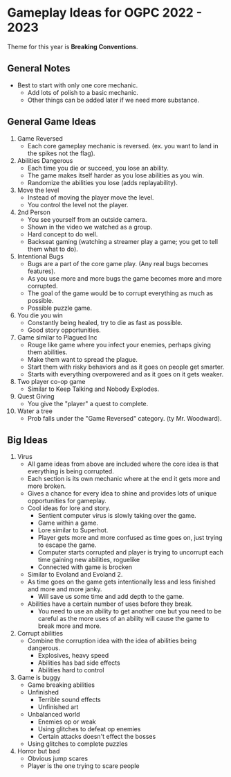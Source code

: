 # Gameplay Ideas for OGPC 2022 - 2023

Theme for this year is **Breaking Conventions**.

## General Notes

- Best to start with only one core mechanic.
  - Add lots of polish to a basic mechanic.
  - Other things can be added later if we need more substance.

## General Game Ideas

1. Game Reversed
    - Each core gameplay mechanic is reversed. (ex. you want to land in the spikes not the flag).
2. Abilities Dangerous
    - Each time you die or succeed, you lose an ability.
    - The game makes itself harder as you lose abilities as you win.
    - Randomize the abilities you lose (adds replayability).
3. Move the level
    - Instead of moving the player move the level.
    - You control the level not the player.
4. 2nd Person
    - You see yourself from an outside camera.
    - Shown in the video we watched as a group.
    - Hard concept to do well.
    - Backseat gaming (watching a streamer play a game; you get to tell them what to do).
5. Intentional Bugs
    - Bugs are a part of the core game play. (Any real bugs becomes features).
    - As you use more and more bugs the game becomes more and more corrupted.
    - The goal of the game would be to corrupt everything as much as possible.
    - Possible puzzle game.
6. You die you win
    - Constantly being healed, try to die as fast as possible.
    - Good story opportunities.
7. Game similar to Plagued Inc
    - Rouge like game where you infect your enemies, perhaps giving them abilities.
    - Make them want to spread the plague.
    - Start them with risky behaviors and as it goes on people get smarter.
    - Starts with everything overpowered and as it goes on it gets weaker.
8. Two player co-op game
    - Similar to Keep Talking and Nobody Explodes.
9. Quest Giving
    - You give the "player" a quest to complete.
10. Water a tree
    - Prob falls under the "Game Reversed" category. (ty Mr. Woodward).

## Big Ideas

1. Virus
    - All game ideas from above are included where the core idea is that everything is being corrupted.
    - Each section is its own mechanic where at the end it gets more and more broken.
    - Gives a chance for every idea to shine and provides lots of unique opportunities for gameplay.
    - Cool ideas for lore and story.
      - Sentient computer virus is slowly taking over the game.
      - Game within a game.
      - Lore similar to Superhot.
      - Player gets more and more confused as time goes on, just trying to escape the game.
      - Computer starts corrupted and player is trying to uncorrupt each time gaining new abilities, roguelike
      - Connected with game is brocken
    - Similar to Evoland and Evoland 2.
    - As time goes on the game gets intentionally less and less finished and more and more janky.
      - Will save us some time and add depth to the game.
    - Abilities have a certain number of uses before they break.
      - You need to use an ability to get another one but you need to be careful as the more uses of an ability will cause the game to break more and more.
2. Corrupt abilities
    - Combine the corruption idea with the idea of abilities being dangerous.
        - Explosives, heavy speed
        - Abilities has bad side effects
        - Abilities hard to control
3. Game is buggy
    - Game breaking abilities
    - Unfinished
        - Terrible sound effects
        - Unfinished art
    - Unbalanced world
        - Enemies op or weak
        - Using glitches to defeat op enemies  
        - Certain attacks doesn't effect the bosses
    - Using glitches to complete puzzles
4. Horror but bad
    - Obvious jump scares
    - Player is the one trying to scare people
